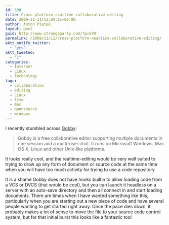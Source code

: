 ```yaml
---
id: 590
title: Cross-platform realtime collaborative editing
date: 2009-11-11T12:04:21+00:00
author: Anton Piatek
layout: post
guid: http://www.strangeparty.com/?p=590
permalink: /2009/11/11/cross-platform-realtime-collaborative-editing/
aktt_notify_twitter:
  - 'yes'
aktt_tweeted:
  - "1"
categories:
  - Internet
  - Linux
  - Technology
tags:
  - collaboration
  - editing
  - Linux
  - live
  - mac
  - opensource
  - windows
---
```

I recently stumbled across [Gobby](http://gobby.0x539.de/trac/):

> Gobby is a free collaborative editor supporting multiple documents in one session and a multi-user chat. It runs on Microsoft Windows, Mac OS X, Linux and other Unix-like platforms.

It looks really cool, and the realtime-editing would be very well suited to trying to draw up any form of document or source code at the same time when you will have too much activity for trying to use a code repository.

It is a shame Gobby does not have hooks builtin to allow loading code from a VCS or DVCS (that would be cool), but you can launch it headless on a server with an auto-save directory and then all connect in and start loading documents. There are times when I have wanted something like this, particularly when you are starting out a new piece of code and have several people wanting to get started right away. Once the pace dies down, it probably makes a lot of sense to move the file to your source code control system, but for that initial burst this looks like a fantastic tool